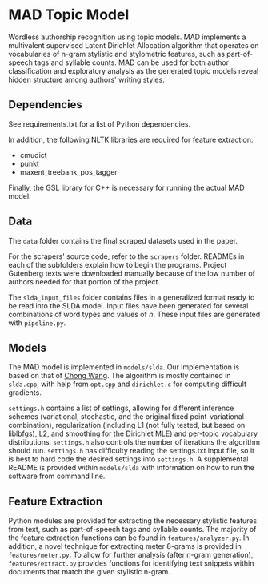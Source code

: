 
# MAD Topic Model

Wordless authorship recognition using topic models. MAD implements a multivalent supervised Latent Dirichlet Allocation algorithm that operates on vocabularies of n-gram stylistic and stylometric features, such as part-of-speech tags and syllable counts. MAD can be used for both author classification and exploratory analysis as the generated topic models reveal hidden structure among authors' writing styles.

## Dependencies

See requirements.txt for a list of Python dependencies.

In addition, the following NLTK libraries are required for feature extraction:

- cmudict
- punkt
- maxent_treebank_pos_tagger

Finally, the GSL library for C++ is necessary for running the actual MAD model.

## Data

The `data` folder contains the final scraped datasets used in the paper.

For the scrapers' source code, refer to the `scrapers` folder. READMEs in each of the subfolders explain how to begin the programs. Project Gutenberg texts were downloaded manually because of the low number of authors needed for that portion of the project.

The `slda_input_files` folder contains files in a generalized format ready to be read into the SLDA model. Input files have been generated for several combinations of word types and values of $n$. These input files are generated with `pipeline.py`.

## Models

The MAD model is implemented in `models/slda`. Our implementation is based on that of [Chong Wang](http://www.cs.cmu.edu/~chongw/slda/). The algorithm is mostly contained in `slda.cpp`, with help from `opt.cpp` and `dirichlet.c` for computing difficult gradients.

`settings.h` contains a list of settings, allowing for different inference schemes (variational, stochastic, and the original fixed point-variational combination), regularization (including L1 (not fully tested, but based on [liblbfgs](http://www.chokkan.org/software/liblbfgs/)), L2, and smoothing for the Dirichlet MLE) and per-topic vocabulary distributions. `settings.h` also controls the number of iterations the algorithm should run. `settings.h` has difficulty reading the settings.txt input file, so it is best to hard code the desired settings into `settings.h`. A supplemental README is provided within `models/slda` with information on how to run the software from command line.

## Feature Extraction

Python modules are provided for extracting the necessary stylistic features from text, such as part-of-speech tags and syllable counts. The majority of the feature extraction functions can be found in `features/analyzer.py`. In addition, a novel technique for extracting meter 8-grams is provided in `features/meter.py`. To allow for further analysis (after n-gram generation), `features/extract.py` provides functions for identifying text snippets within documents that match the given stylistic n-gram.